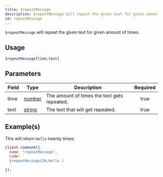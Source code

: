 ```yaml
---
title: $repeatMessage
description: $repeatMessage will repeat the given text for given amount of times.
id: repeatMessage
---
```


`$repeatMessage` will repeat the given text for given amount of times.

## Usage

```php
$repeatMessage[time;text]
```

## Parameters

| Field | Type                                                                                              | Description                                 | Required |
| ----- | ------------------------------------------------------------------------------------------------- | ------------------------------------------- | :------: |
| time  | [number](https://developer.mozilla.org/en-US/docs/Web/JavaScript/Reference/Global_Objects/Number) | The amount of times the text gets repeated. |   true   |
| text  | [string](https://developer.mozilla.org/en-US/docs/Web/JavaScript/Reference/Global_Objects/String) | The text that will get repeated.            |   true   |

## Example(s)

This will return `Hello` twenty times:

```javascript
client.command({
  name: "repeatMessage",
  code: `
  $repeatMessage[20;Hello ]
  `
});
```
